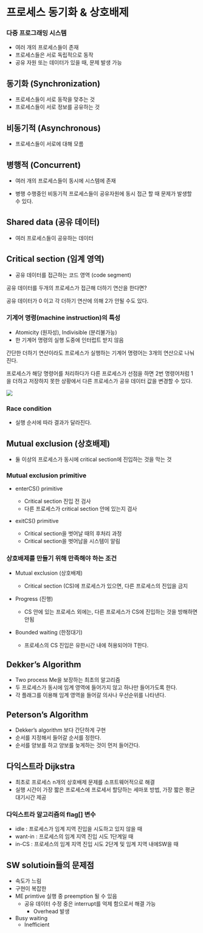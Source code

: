 # 프로세스 동기화 & 상호배제

### 다중 프로그래밍 시스템

- 여러 개의 프로세스들이 존재
- 프로세스들은 서로 독립적으로 동작
- 공유 자원 또는 데이터가 있을 때, 문제 발생 가능

## 동기화 (Synchronization)

- 프로세스들이 서로 동작을 맞추는 것
- 프로세스들이 서로 정보를 공유하는 것

## 비동기적 (Asynchronous)

- 프로세스들이 서로에 대해 모름

## 병행적 (Concurrent)

- 여러 개의 프로세스들이 동시에 시스템에 존재

- 병행 수행중인 비동기적 프로세스들이 공유자원에 동시 접근 할 때 문제가 발생할 수 있다.

## Shared data (공유 데이터)

- 여러 프로세스들이 공유하는 데이터

## Critical section (임계 영역)

- 공유 데이터를 접근하는 코드 영역 (code segment)

공유 데이터를 두개의 프로세스가 접근해 더하기 연산을 한다면?

공유 데이터가 0 이고 각 더하기 연산에 의해 2가 안될 수도 있다.

### 기계어 명령(machine instruction)의 특성

- Atomicity (원자성), Indivisible (분리불가능)
- 한 기계어 명령의 실행 도중에 인터럽트 받지 않음

간단한 더하기 연산이라도 프로세스가 실행하는 기계어 명령어는 3개의 연산으로 나눠진다. 

프로세스가 해당 명령어를 처리하다가 다른 프로세스가 선점을 하면 2번 명령어처럼  1을 더하고 저장하지 못한 상황에서 다른 프로세스가 공유 데이터 값을 변경할 수 있다.

![](https://github.com/ensk26/cs_study/assets/70767115/be3cba7c-5326-484a-9bdf-806b9670cad2)

### Race condition

- 실행 순서에 따라 결과가 달라진다.

## Mutual exclusion (상호배제)

- 둘 이상의 프로세스가 동시에 critical section에 진입하는 것을 막는 것

### Mutual exclusion primitive

- enterCS() primitive
    - Critical section 진입 전 검사
    - 다른 프로세스가 critical section 안에 있는지 검사

- exitCS() primitive
    - Critical section을 벗어날 때의 후처리 과정
    - Critical section을 벗어남을 시스템이 알림

### 상호배제를 만들기 위해 만족해야 하는 조건

- Mutual exclusion (상호배제)
    - Critical section (CS)에 프로세스가 있으면, 다른 프로세스의 진입을 금지

- Progress (진행)
    - CS 안에 있는 프로세스 외에는, 다른 프로세스가 CS에 진입하는 것을 방해하면 안됨

- Bounded waiting (한정대기)
    - 프로세스의 CS 진입은 유한시간 내에 허용되어야 T한다.
    

## Dekker’s Algorithm

- Two process Me을 보장하는 최초의 알고리즘
- 두 프로세스가 동시에 임계 영역에 들어가지 않고 하나만 들어가도록 한다.
- 각 플래그를 이용해 임계 영역을 들어갈 의사나 우선순위를 나타낸다.

## Peterson’s Algorithm

- Dekker’s algorithm 보다 간단하게 구현
- 순서를 지정해서 들어갈 순서를 정한다.
- 순서를 양보를 하고 양보를 늦게하는 것이 먼저 들어간다.

## 다익스트라 Dijkstra

- 최초로 프로세스 n개의 상호배제 문제를 소프트웨어적으로 해결
- 실행 시간이 가장 짧은 프로세스에 프로세서 할당하는 세마포 방법, 가장 짧은 평균 대기시간 제공

### 다익스트라 알고리즘의 flag[] 변수

- idle : 프로세스가 임계 지역 진입을 시도하고 있지 않을 때
- want-in : 프로세스의 임계 지역 진입 시도 1단계일 때
- in-CS : 프로세스의 임계 지역 진입 시도 2단계 및 임계 지역 내에SW을 때

## SW solutioin들의 문제점

- 속도가 느림
- 구현이 복잡한
- ME primtive 실행 중 preemption 될 수 있음
    - 공유 데이터 수정 중은 interrupt를 억제 함으로서 해결 가능
        - Overhead 발생
- Busy waiting
    - Inefficient
